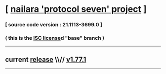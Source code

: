 
# [ [nailara 'protocol seven' project](http://nailara.network/) ]

### [ source code version : 21.1113-3699.0 ]

### ( this is the [ISC license](license)d "base" branch )
---
## current [release](https://github.com/taekiten/nailara/releases) \\\\// [v1.77.1](https://github.com/taekiten/nailara/releases/tag/v1.77.1)
---
